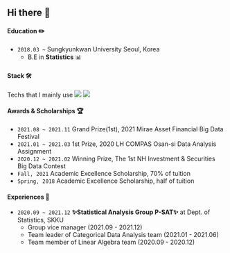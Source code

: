 
## Hi there 👋


#### Education ✏️
- `2018.03 ~` Sungkyunkwan University Seoul, Korea
    - B.E in **Statistics** 📊

#### Stack 🛠
Techs that I mainly use
<img src="https://img.shields.io/badge/R-276DC3?style=flat-square&logo=R&logoColor=white"/> <img src="https://img.shields.io/badge/Python-3776AB?style=flat-square&logo=Python&logoColor=white"/> 

#### Awards & Scholarships 🏆
- `2021.08 ~ 2021.11` Grand Prize(1st), 2021 Mirae Asset Financial Big Data Festival
- `2021.01 ~ 2021.03` 1st Prize, 2020 LH COMPAS Osan-si Data Analysis Assignment
- `2020.12 ~ 2021.02` Winning Prize, The 1st NH Investment & Securities Big Data Contest
- `Fall, 2021` Academic Excellence Scholarship, 70% of tuition
- `Spring, 2018` Academic Excellence Scholarship, half of tuition 


#### Experiences 👊
- `2020.09 ~ 2021.12` **✨Statistical Analysis Group P-SAT✨** at Dept. of Statistics, SKKU
  - Group vice manager (2021.09 - 2021.12)
  - Team leader of Categorical Data Analysis team (2021.01 - 2021.06)
  - Team member of Linear Algebra team (2020.09 - 2020.12)
 


<!--
**novemberand/novemberand** is a ✨ _special_ ✨ repository because its `README.md` (this file) appears on your GitHub profile.

Here are some ideas to get you started:

- 🔭 I’m currently working on ...
- 🌱 I’m currently learning ...
- 👯 I’m looking to collaborate on ...
- 🤔 I’m looking for help with ...
- 💬 Ask me about ...
- 📫 How to reach me: ...
- 😄 Pronouns: ...
- ⚡ Fun fact: ...
-->
